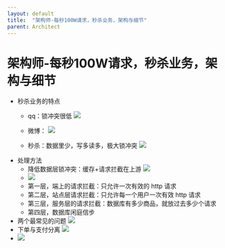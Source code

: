 ```yaml
---
layout: default
title:  "架构师-每秒100W请求，秒杀业务，架构与细节"
parent: Architect
---
```


# 架构师-每秒100W请求，秒杀业务，架构与细节
- 秒杀业务的特点
	- qq：锁冲突很低
		![](/assets/images/img/141.png)
	- 微博：
		![](/assets/images/img/142.png)

	- 秒杀：数据里少，写多读多，极大锁冲突
		![](/assets/images/img/143.png)
- 处理方法
	- 降低数据层锁冲突：缓存+请求拦截在上游
		![](/assets/images/img/144.png)
	- 
		![](/assets/images/img/145.png)
	- 第一层，端上的请求拦截：只允许一次有效的 http 请求
	- 第二层，站点层请求拦截：只允许每一个用户一次有效 http 请求
	- 第三层，服务层的请求拦截：数据库有多少商品，就放过去多少个请求
	- 第四层，数据库闲庭信步
- 两个最常见的问题
	![](/assets/images/img/146.png)
- 下单与支付分离
	![](/assets/images/img/147.png)
- 
	![](/assets/images/img/148.png)

